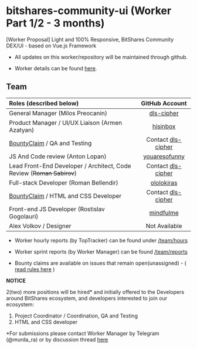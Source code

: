 # bitshares-community-ui (Worker Part 1/2 - 3 months)
[Worker Proposal] Light and 100% Responsive, BitShares Community DEX/UI - based on Vue.js Framework


- All updates on this worker/repository will be maintained through github. 

- Worker details can be found [here](https://www.bitshares.foundation/workers/2018-08-trusty-community-ui-p1).

## Team 

| Roles (described below)             | GitHub Account |
|:---------------------------------- |:-------------:|
| General Manager (Milos Preocanin)   |  [dls-cipher](https://github.com/dls-cipher)     |
| Product Manager / UI/UX Liaison (Armen Azatyan)   |   [hisinbox](https://github.com/hisinbox)     |
| [BountyClaim](#) / QA and Testing      |    Contact [dls-cipher](https://github.com/dls-cipher)     |
| JS And Code review (Anton Lopan)   |	 [youaresofunny](https://github.com/youaresofunny)     |
| Lead Front-End Developer / Architect, Code Review (~~Roman Sabirov~~)	 |  Contact [dls-cipher](https://github.com/dls-cipher)      |
| Full-stack Developer (Roman Bellendir)  |    [ololokiras](https://github.com/ololokiras)     |
| [BountyClaim](#) / HTML and CSS Developer	       |    Contact [dls-cipher](https://github.com/dls-cipher)     |
| Front-end JS Developer (Rostislav Gogolauri)     |	  [mindfulme](https://github.com/mindfulme)     |
| Alex Volkov / Designer                           |	  Not Available     |


- Worker hourly reports (by TopTracker) can be found under [/team/hours](https://github.com/bitshares/bitshares-community-ui/tree/master/team/hours)

- Worker sprint reports (by Worker Manager) can be found [/team/reports](https://github.com/bitshares/bitshares-community-ui/tree/master/team/reports)

- Bounty claims are available on issues that remain open(unassigned) - ( [read rules here](https://github.com/bitshares/bitshares-community-ui/blob/master/BOUNTY-RULES.md) )

**NOTICE**

2(two) more positions will be hired* and initially offered to the Developers around BitShares ecosystem, and developers interested to join our ecosystem:

1. Project Coordinator / Coordination, QA and Testing
2. HTML and CSS developer


*For submissions please contact Worker Manager by Telegram (@murda_ra) or by discussion thread [here](https://bitsharestalk.org/index.php?topic=26873.0)


